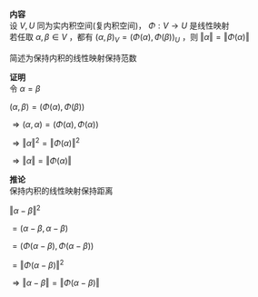 **内容**  
设 $V,U$ 同为实内积空间(复内积空间)， $\Phi:V\to U$ 是线性映射  
若任取 $\alpha,\beta\in V$ ，都有 $(\alpha,\beta)_V=(\Phi(\alpha),\Phi(\beta))_U$ ，则 $\Vert\alpha\Vert=\Vert\Phi(\alpha)\Vert$   
  
简述为保持内积的线性映射保持范数  
  
**证明**  
令 $\alpha=\beta$   
  
 $(\alpha,\beta)=(\Phi(\alpha),\Phi(\beta))$   
  
 $\Rightarrow(\alpha,\alpha)=(\Phi(\alpha),\Phi(\alpha))$   
  
 $\Rightarrow\Vert\alpha\Vert^2=\Vert\Phi(\alpha)\Vert^2$   
  
 $\Rightarrow\Vert\alpha\Vert=\Vert\Phi(\alpha)\Vert$   
  
**推论**  
保持内积的线性映射保持距离  
  
 $\Vert\alpha-\beta\Vert^2$   
  
 $=(\alpha-\beta,\alpha-\beta)$   
  
 $=(\Phi(\alpha-\beta),\Phi(\alpha-\beta))$   
  
 $=\Vert\Phi(\alpha-\beta)\Vert^2$   
  
 $\Rightarrow\Vert\alpha-\beta\Vert=\Vert\Phi(\alpha-\beta)\Vert$   
